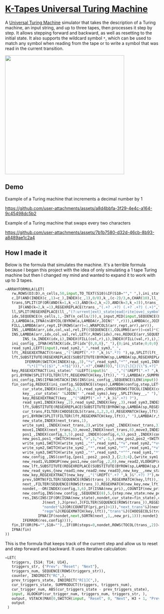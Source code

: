 # [K-Tapes Universal Turing Machine](https://docs.google.com/spreadsheets/d/155Oy3Tj-aVHUmOCx8cMOMZB7qcaxSYQodoDwVqXcbgE/)

A [Universal Turing Machine](https://en.wikipedia.org/wiki/Universal_Turing_machine) simulator that takes the description of a Turing machine, an input string, and up to three tapes, then processes it step by step. It allows stepping forward and backward, as well as resetting to the initial state. It also supports the wildcard symbol `*`, which can be used to match any symbol when reading from the tape or to write a symbol that was read in the current transition.

<img src="https://github.com/user-attachments/assets/426e82d7-2393-412b-9f85-ab8519ab73e0" height="390">


## Demo

Example of a Turing machine that increments a decimal number by 1

https://github.com/user-attachments/assets/a8d4bbfa-3f29-4e4c-a164-9c45498dc5b2

Example of a Turing machine that swaps every two characters

https://github.com/user-attachments/assets/7b1b7580-d32d-46cb-8b93-a8489ae1c2a4


## How I made it

Below is the formula that simulates the machine. It's a terrible formula because I began this project with the idea of only simulating a 1 tape Turing machine but then I changed my mind and wanted to expand it to work with up to 3 tapes.

```py
=ARRAYFORMULA(LET(
   rw,ROWS(D3:D),n_cells,50,input,TO_TEXT(S10)&IF(S10=""," ",),ini_state,P4,fin_state,P5,trans_,FILTER(TOCOL(O10:O,1),0=COUNTIF(B3:B,TOCOL(N10:N,1))),k,3,s,SEQUENCE(1,k),steps,C3,c_,BYROW(SPLIT(trans_," "),LAMBDA(r,COUNTA(r))),dbg,--REGEXEXTRACT(J2,"\d+"),
   c,IF(AND(INDEX(c_,1)=c_),INDEX(c_,1),0/0),k_,(c-2)/3,n,CHAR(10),ll_,"[current_state] ["&JOIN("] [","read_symbol"&s)&"] [next_state] ["&TEXTJOIN("] [",,{"write_symbol";"move"}&s)&"]",
   trans,SPLIT(IF(OR(AND(k=1,k_=1),AND(k=2,k_=2),AND(k=3,k_=3)),trans_,IF(AND(k=3,k_=2),REGEXREPLACE(trans_,"(.+? .+? .+?) (.+? .+? .+?) (.+)","$1 _ $2 _ $3 -"),
      IF(AND(k=2,k_=1),REGEXREPLACE(trans_,"(.+? .+?) (.+? .+?) (.+)","$1 _ $2 _ $3 -"),IF(AND(k=3,k_=1),REGEXREPLACE(trans_,"(.+? .+?) (.+? .+?) (.+)","$1 _ _ $2 _ _ $3 - -"),"ERRORS"))))," "),
   ll,SPLIT(REGEXREPLACE(ll_,"(?:urrent|ext)_state|ead|rite|ove|_symbol|[\[\]]",)," "),
   idx,SEQUENCE(n_cells,1,-INT(n_cells/2)),s_input,MID(input,SEQUENCE(LEN(input)),1),
   J,LAMBDA(a,IFNA(n&BYCOL(BYROW(a,LAMBDA(r,JOIN(" ",r))),LAMBDA(c,JOIN(CHAR(10),c))),"NA")),
   FILL,LAMBDA(arr,rept,IF(ROWS(arr)=1,WRAPCOLS(arr,rept,arr),arr)),
   INS_,LAMBDA(arr,idx,col,val,rel,IF((SEQUENCE(1,COLUMNS(arr))=col)*(IF(rel,INDEX(arr,,1)=idx,SEQUENCE(n_cells)=idx)),val,arr)),
   INS,LAMBDA(arr,idx,col,val,rel,LET(r,ROWS(idx),res,REDUCE(arr,SEQUENCE(r),LAMBDA(a,i,
        INS_(a,INDEX(idx,i),INDEX(FILL(col,r),i),INDEX(FILL(val,r),i),INDEX(FILL(rel,r),i)))),IF(res=TRUE,,res))),
   ini_config_,IFNA(HSTACK(idx,IF(idx^{0,0,0},"_"),{0;ini_state;0;0;0}),TRUE),
   read_sym1,LEFT(input),read_sym2,"_",read_sym3,"_",
   lft_,REGEXEXTRACT(trans_,"("&REPT(".*? ",k_)&".*?) "),sp,SPLIT(lft_," "),
   lft,SUBSTITUTE(REGEXREPLACE(SUBSTITUTE(BYROW(sp,LAMBDA(sp,REGEXREPLACE(TEXTJOIN(" ",1,INDEX(sp,,1),SWITCH(INDEX(sp,,2),"*v",read_sym2,"*vv",read_sym3,INDEX(sp,,2)),
         IFERROR(SWITCH(INDEX(sp,,3),"*v",read_sym3,"*^",read_sym1,INDEX(sp,,3))),IFERROR(SWITCH(INDEX(sp,,4),"*^",read_sym2,"*^^",read_sym1,INDEX(sp,,4)))),
          "\*([^^v]|$)",".+?$1"))),".+?",CHAR(9)),"[()\[\]{}|\\^$.+?]","\\$0"),CHAR(9),".+?"),
   key,REGEXEXTRACT(ini_state&" "&LEFT(input)&" _ _","("&REPT(".+? ",k_)&".+?) ?"),ini,FILTER(SEQUENCE(ROWS(trans_)),REGEXMATCH(key,lft)),
   pri,BYROW(SPLIT(FILTER(lft,REGEXMATCH(key,lft))," "),LAMBDA(r,SUMPRODUCT(REGEXMATCH(TO_TEXT(r),"\.\+\?")))),nondet,--OR(COUNTIF(pri,MIN(pri))>1),
   ini_config,INS(IFNA(HSTACK(INS(INS(ini_config_,SEQUENCE(LEN(input))-1,2,s_input,TRUE),{6;7;8},5,{LEFT(input);"_";"_"},FALSE),,)),{2;3},6,{IF(nondet-1,SORTN(FILTER(SEQUENCE(ROWS(trans_)),REGEXMATCH(key,lft)),1,,pri,1),JOIN(" ",ini));nondet},FALSE),
   fin_config,REDUCE(ini_config,SEQUENCE(steps),LAMBDA(config,step,LET(
        cur_state,INDEX(config,2,5),read_syms,CHOOSEROWS(TOCOL(INDEX(config,,5),1),SEQUENCE(k,1,-k)),
        key__,cur_state&" "&JOIN(" ",read_syms),key_,SPLIT(key__," "),lft_,REGEXEXTRACT(trans_,"("&REPT(".*? ",k_)&".*?) "),sp,SPLIT(lft_," "),
        key,REGEXEXTRACT(key__,"("&REPT(".+? ",k_)&".+?) ?"),
        read_sym1,INDEX(key_,2),read_sym2,INDEX(key_,3),read_sym3,INDEX(key_,4),
        lft,SUBSTITUTE(REGEXREPLACE(SUBSTITUTE(BYROW(sp,LAMBDA(sp,REGEXREPLACE(TEXTJOIN(" ",1,INDEX(sp,,1),SWITCH(INDEX(sp,,2),"*v",read_sym2,"*vv",read_sym3,INDEX(sp,,2)),IFERROR(SWITCH(INDEX(sp,,3),"*v",read_sym3,"*^",read_sym1,INDEX(sp,,3))),IFERROR(SWITCH(INDEX(sp,,4),"*^",read_sym2,"*^^",read_sym1,INDEX(sp,,4)))),"\*([^^v]|$)",".+?$1"))),".+?",CHAR(9)),"[()\[\]{}|\\^$.+?]","\\$0"),CHAR(9),".+?"),
        cur_trans,FILTER(CHOOSECOLS(trans,1,2,3,4),REGEXMATCH(key,lft)),next_trans_,FILTER(CHOOSECOLS(trans,SEQUENCE(k*2+1,1,k+2)),REGEXMATCH(key,lft)),
        pri,BYROW(SPLIT(FILTER(lft,REGEXMATCH(key,lft))," "),LAMBDA(r,SUMPRODUCT(REGEXMATCH(TO_TEXT(r),"\.\+\?")))),next_trans,SORTN(next_trans_,1,,pri,1),
        new_state,INDEX(next_trans,1),
        write_sym1_,INDEX(next_trans,2),write_sym2_,INDEX(next_trans,3),write_sym3_,INDEX(next_trans,4),
        move1,INDEX(next_trans,5),move2,INDEX(next_trans,6),move3,INDEX(next_trans,7),
        pos1_,INDEX(config,3,5),pos2_,INDEX(config,4,5),pos3_,INDEX(config,5,5),
        new_pos1,pos1_+SWITCH(move1,">",1,"<",-1,),new_pos2,pos2_+SWITCH(move2,">",1,"<",-1,),new_pos3,pos3_+SWITCH(move3,">",1,"<",-1,),
        write_sym1,SWITCH(write_sym1_,"*",read_sym1,"*v",read_sym2,"*vv",read_sym3,write_sym1_),
        write_sym2,SWITCH(write_sym2_,"*",read_sym2,"*^",read_sym1,"*v",read_sym3,write_sym2_),
        write_sym3,SWITCH(write_sym3_,"*",read_sym3,"*^^",read_sym1,"*^",read_sym2,write_sym3_),
        new_config_,INS(config,{pos1_;pos2_;pos3_},{2;3;4},{write_sym1;write_sym2;write_sym3},TRUE),
        new_read1,VLOOKUP(new_pos1,new_config_,2,0),new_read2,VLOOKUP(new_pos2,new_config_,3,0),new_read3,VLOOKUP(new_pos3,new_config_,4,0),
        new_lft,SUBSTITUTE(REGEXREPLACE(SUBSTITUTE(BYROW(sp,LAMBDA(sp,REGEXREPLACE(TEXTJOIN(" ",1,INDEX(sp,,1),SWITCH(INDEX(sp,,2),"*v",new_read2,"*vv",new_read3,INDEX(sp,,2)),IFERROR(SWITCH(INDEX(sp,,3),"*v",new_read3,"*^",new_read1,INDEX(sp,,3))),IFERROR(SWITCH(INDEX(sp,,4),"*^",new_read2,"*^^",new_read1,INDEX(sp,,4)))),"\*([^^v]|$)",".+?$1"))),".+?",CHAR(9)),"[()\[\]{}|\\^$.+?]","\\$0"),CHAR(9),".+?"),
        new_read_syms,{new_read1;new_read2;new_read3},new_key__,new_state&" "&JOIN(" ",new_read_syms),
        new_key,REGEXEXTRACT(new_key__,"("&REPT(".+? ",k_)&".+?) ?"),new_pri,BYROW(SPLIT(FILTER(lft,REGEXMATCH(new_key,new_lft))," "),LAMBDA(r,SUMPRODUCT(REGEXMATCH(TO_TEXT(r),"\.\+\?")))),
        prev,SORTN(FILTER(SEQUENCE(ROWS(trans_)),REGEXMATCH(key,lft)),1,,pri,1),
        next_,FILTER(SEQUENCE(ROWS(trans_)),REGEXMATCH(new_key,new_lft)),next,IFERROR(JOIN(" ",next_),INDEX(config,2,6)),
        nondet,--OR(INDEX(config,3,6),IF(ISNA(new_pri),,COUNTIF(new_pri,MIN(new_pri))>1)),
        new_config,INS(new_config_,SEQUENCE(8),5,{step;new_state;new_pos1;new_pos2;new_pos3;new_read1;new_read2;new_read3},FALSE),
        res,INS(INS(IF(OR(ISNA(new_state),nondet,cur_state=fin_state),config,new_config),1,7,IF(dbg=0,,JOIN(n&n,
                 J(next_),J(prev),J(FILTER(SEQUENCE(ROWS(trans_)),REGEXMATCH(key,lft))),J(INDEX(config,1,6)),TOCOL({"key"&J(key),"matches"&J(FILTER(lft,REGEXMATCH(key,lft))),"next_trans_"&J(next_trans_),"pri"&J(pri),
                 "nondet"&J(OR(COUNTIF(pri,pri)>1)),"next_trans"&J(next_trans),"write_sym1"&n&write_sym1,"write_sym2"&n&write_sym2,"write_sym3"&n&write_sym3,"lft"&J(lft),
                 "regm"&J(REGEXMATCH(key,lft)),"trans"&J(CHOOSECOLS(trans,SEQUENCE(k*2+1,1,k+2)))},2))),FALSE),{1;2;3},6,{IF(IFNA(OR(nondet,new_state=fin_state,ISNA(next_))),INDEX(config,2,6),prev);
               IFNA(IF(nondet,next,SORTN(next_,1,,new_pri,1)));nondet},FALSE),
        IFERROR(res,config)))),
   fin,IF(OR(P6="",S10=""),,IF(OR(steps=0,nondet,ROWS(TOCOL(trans_,2))=0),ini_config,fin_config)),
   IFNA(fin)
))
```

This is the formula that keeps track of the current step and allow us to reset and step forward and backward. It uses iterative calculation:

```py
=LET(
   triggers, {S14; T14; U14},
   triggers_str, {"Prev"; "Reset"; "Next"},
   triggers_num, SEQUENCE(ROWS(triggers_str)),
   counter, INDIRECT("RC",),
   prev_triggers_state, INDIRECT("R[1]C",),
   cur_triggers_state, SUMPRODUCT(triggers, triggers_num),
   cur_trigger_num, ABS(cur_triggers_state - prev_triggers_state),
   input, XLOOKUP(cur_trigger_num, triggers_num, triggers_str, ),
   output, VSTACK(MAX(0,SWITCH(input, "Reset", 0, "Next", H3 + 1, "Prev", H3 - 1, counter)), cur_triggers_state),
   output
 )
```
